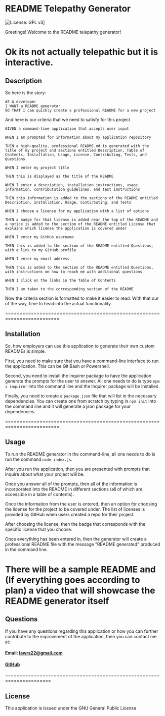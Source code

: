 # README Telepathy Generator

![License: GPL v3](https://img.shields.io/badge/License-GPLv3-blue.svg)]

Greetings! Welcome to the README telepathy generator!


Ok its not actually telepathic but it is interactive.
=======================================================================

## Description

So here is the story:

```
AS A developer
I WANT a README generator
SO THAT I can quickly create a professional README for a new project
```

And here is our criteria that we need to satisfy for this project

```
GIVEN a command-line application that accepts user input

WHEN I am prompted for information about my application repository

THEN a high-quality, professional README.md is generated with the title of my project and sections entitled Description, Table of Contents, Installation, Usage, License, Contributing, Tests, and Questions

WHEN I enter my project title

THEN this is displayed as the title of the README

WHEN I enter a description, installation instructions, usage information, contributution guidelines, and test instructions

THEN this information is added to the sections of the README entitled Description, Installation, Usage, Contirbuting, and Tests

WHEN I choose a license for my application with a list of options

THEN a badge for that license is added near the top of the README and a notice is added to the section of the README entitled License that explains which license the application is covered under

WHEN I enter my GitHub username

THEN this is added to the section of the README entitled Questions, with a link to my GitHub profile

WHEN I enter my email address

THEN this is added to the section of the README entitled Questions, with instructions on how to reach me with additional questions

WHEN I click on the links in the Table of Contents

THEN I am taken to the corresponding section of the README
```

Now the criteria section is formatted to make it easier to read. With that our of the way, time to head into the actual functionality.

=========================================================================

## Installation

So, how employers can use this application to generate their own custom READMEs is simple.

First, you need to make sure that you have a command-line interface to run the application. This can be Git Bash or Powershell.

Second, you need to install the Inquirer package to have the application generate the prompts for the user to answer. All one needs to do is type `npm i inquirer` into the command line and the Inquirer package will be installed.

Finally, you need to create a `package.json` file that will list in the necessary dependencies. You can create one from scratch by typing in `npm init` into the command line and it will generate a json package for your dependencies.

=========================================================================

## Usage

To run the README generator in the command-line, all one needs to do is run the command `node index.js`.

After you run the application, then you are presented with prompts that inquire about what your project will be. 

Once you answer all of the prompts, then all of the information is incorporated into the README in different sections (all of which are accessible in a table of contents). 

Once the information from the user is entered, then an option for choosing the license for the project to be covered under. The list of licenses is provided by GitHub when users created a repo for their project. 

After choosing the license, then the badge that corresponds with the specific license that you choose.

Once everything has been entered in, then the generator will create a professional README file with the message "README generated" produced in the command line.

There will be a sample README and (If everything goes according to plan) a video that will showcase the README generator itself
==================================================================

## Questions
If you have any questions regarding this application or how you can further contribute to the improvement of the application, then you can contact me at:

#### Email: lawrs22@gmail.com
#### [GitHub](https://github.com/LawrenceSB24)

======================================================================

## License
This application is issued under the GNU General Public License